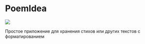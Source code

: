 # PoemIdea

![](https://hemulgm.ru/wp-content/uploads/2019/07/poemidea.png)

Простое приложение для хранения стихов или других текстов с форматированием
